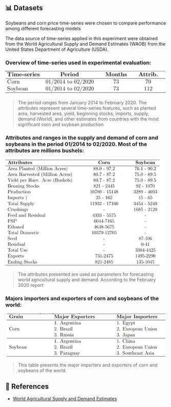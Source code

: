 ## 📊 Datasets
Soybeans and corn price time-series were chosen to compare performance among different forecasting models

The data source of time-series applied in this experiment were obtained from the World Agricultural Supply and
Demand Estimates (WAOB) from the United States Department of Agriculture (USDA).

### Overview of time-series used in experimental evaluation:

<img src="https://github.com/ivanfilhoreis/agricultural_commodity_data/blob/main/WASD/img/table%201.png?raw=true" width="500px" alt="table1">

>The period ranges from January 2014 to February 2020. The attributes represent several time-series features, such as planted area, harvested area, yield, beginning stocks, imports, supply, demand (World), and other estimates from countries with the most significant corn and soybean production

### Attributes and ranges in the supply and demand of corn and soybeans in the period 01/2014 to 02/2020. Most of the attributes are millions bushels:

<img src="https://github.com/ivanfilhoreis/agricultural_commodity_data/blob/main/WASD/img/table%202.png?raw=true" width="500px" alt="table2">

>The attributes presented are used as parameters for forecasting world agricultural supply and demand. According to the February
2020 report


###  Majors importers and exporters of corn and soybeans of the world:

<img src="https://github.com/ivanfilhoreis/agricultural_commodity_data/blob/main/WASD/img/table%203.png?raw=true" width="500px" alt="table2">

> This table presents the major importers and exporters of corn and soybeans of the world.

## 🔎 References

* [World Agricultural Supply and Demand Estimates](https://usda.library.cornell.edu/concern/publications/3t945q76s?locale=en)

